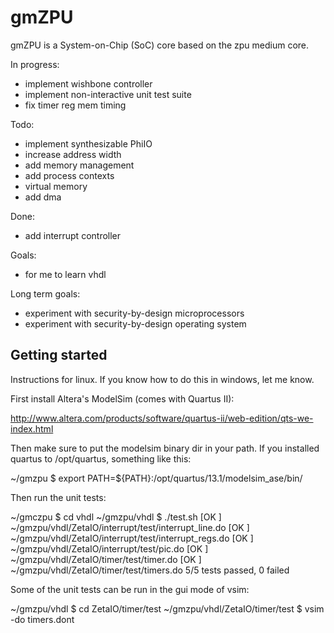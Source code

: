 gmZPU
=====

gmZPU is a System-on-Chip (SoC) core based on the zpu medium core.

In progress:
- implement wishbone controller
- implement non-interactive unit test suite
- fix timer reg mem timing

Todo:
- implement synthesizable PhiIO
- increase address width
- add memory management
- add process contexts
- virtual memory
- add dma

Done:
- add interrupt controller


Goals:
- for me to learn vhdl

Long term goals:
- experiment with security-by-design microprocessors
- experiment with security-by-design operating system

Getting started
---------------

Instructions for linux. If you know how to do this in windows, let me know.

First install Altera's ModelSim (comes with Quartus II):

http://www.altera.com/products/software/quartus-ii/web-edition/qts-we-index.html

Then make sure to put the modelsim binary dir in your path. If you installed
quartus to /opt/quartus, something like this:

~/gmzpu $ export PATH=${PATH}:/opt/quartus/13.1/modelsim_ase/bin/

Then run the unit tests:

~/gmczpu $ cd vhdl
~/gmzpu/vhdl $ ./test.sh
[OK  ] ~/gmzpu/vhdl/ZetaIO/interrupt/test/interrupt_line.do
[OK  ] ~/gmzpu/vhdl/ZetaIO/interrupt/test/interrupt_regs.do
[OK  ] ~/gmzpu/vhdl/ZetaIO/interrupt/test/pic.do
[OK  ] ~/gmzpu/vhdl/ZetaIO/timer/test/timer.do
[OK  ] ~/gmzpu/vhdl/ZetaIO/timer/test/timers.do
5/5 tests passed, 0 failed


Some of the unit tests can be run in the gui mode of vsim:

~/gmzpu/vhdl $ cd ZetaIO/timer/test
~/gmzpu/vhdl/ZetaIO/timer/test $ vsim -do timers.dont



